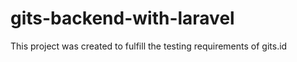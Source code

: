 # gits-backend-with-laravel
This project was created to fulfill the testing requirements of gits.id
